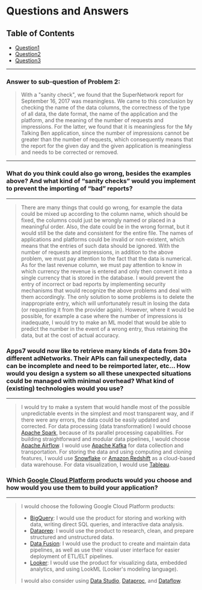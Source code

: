 # Questions and Answers

## Table of Contents

- [Question1](#question1)
- [Question2](#question2)
- [Question3](#question3)

---

### Answer to sub-question of Problem 2:

> With a "sanity check", we found that the SuperNetwork report for September 16,
> 2017 was meaningless. We came to this conclusion by checking the name of the
> data columns, the correctness of the type of all data, the date format, the
> name of the application and the platform, and the meaning of the number of
> requests and impressions. For the latter, we found that it is meaningless for
> the My Talking Ben application, since the number of impressions cannot be
> greater than the number of requests, which consequently means that the report
> for the given day and the given application is meaningless and needs to be
> corrected or removed.

---

### What do you think could also go wrong, besides the examples above? And what kind of “sanity checks” would you implement to prevent the importing of “bad” reports? <span id="question1"></span>

---

> There are many things that could go wrong, for example the data could be
> mixed up according to the column name, which should be fixed, the columns
> could just be wrongly named or placed in a meaningful order. Also, the date
> could be in the wrong format, but it would still be the date and consistent
> for the entire file. The names of applications and platforms could be invalid
> or non-existent, which means that the entries of such data should be ignored.
> With the number of requests and impressions, in addition to the above
> problem, we must pay attention to the fact that the data is numerical. As for
> the last revenue column, we must pay attention to know in which currency the
> revenue is entered and only then convert it into a single currency that is
> stored in the database. I would prevent the entry of incorrect or bad reports
> by implementing security mechanisms that would recognize the above problems
> and deal with them accordingly. The only solution to some problems is to
> delete the inappropriate entry, which will unfortunately result in losing the
> data (or requesting it from the provider again). However, where it would be
> possible, for example a case where the number of impressions is inadequate,
> I would try to make an ML model that would be able to predict the number in
> the event of a wrong entry, thus retaining the data, but at the cost of
> actual accuracy.

### Apps7 would now like to retrieve many kinds of data from 30+ different adNetworks. Their APIs can fail unexpectedly, data can be incomplete and need to be reimported later, etc… How would you design a system so all these unexpected situations could be managed with minimal overhead? What kind of (existing) technologies would you use? <span id="question2"></span>

---

> I would try to make a system that would handle most of the possible
> unpredictable events in the simplest and most transparent way, and if there
> were any errors, the data could be easily updated and corrected. For data
> processing (data transformation) I would choose [Apache Spark](https://spark.apache.org/),
> because of its parallel processing capabilities. For building straightforward
> and modular data pipelines, I would choose [Apache Airflow](https://airflow.apache.org/).
> I would use [Apache Kafka](https://kafka.apache.org/) for data collection and
> transportation. For storing the data and using computing and cloning features,
> I would use [Snowflake](https://www.snowflake.com/) or [Amazon Redshift](https://aws.amazon.com/redshift/)
> as a cloud-based data warehouse. For data visualization, I would use [Tableau](https://www.tableau.com/).

### Which [Google Cloud Platform](https://cloud.google.com/products/) products would you choose and how would you use them to build your application? <span id="question3"></span>

---

> I would choose the following Google Cloud Platform products:
>
> - [BigQuery](https://cloud.google.com/bigquery): I would use the product for
>   storing and working with data, writing direct SQL queries, and interactive
>   data analysis.
> - [Dataprep](https://cloud.google.com/dataprep): I would use the product to
>   research, clean, and prepare structured and unstructured data.
> - [Data Fusion](https://cloud.google.com/data-fusion): I would use the
>   product to create and maintain data pipelines, as well as use their visual
>   user interface for easier deployment of ETL/ELT pipelines.
> - [Looker](https://cloud.google.com/looker): I would use the product for
>   visualizing data, embedded analytics, and using LookML (Looker's modeling language).
>
> I would also consider using [Data Studio](https://cloud.google.com/datastudio),
>   [Dataproc](https://cloud.google.com/dataproc), and [Dataflow](https://cloud.google.com/dataflow).
